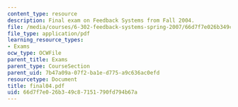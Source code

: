 ```yaml
---
content_type: resource
description: Final exam on Feedback Systems from Fall 2004.
file: /media/courses/6-302-feedback-systems-spring-2007/66d7f7e026b349c87151790fd794b67a_final04.pdf
file_type: application/pdf
learning_resource_types:
- Exams
ocw_type: OCWFile
parent_title: Exams
parent_type: CourseSection
parent_uid: 7b47a09a-07f2-ba1e-d775-a9c636ac0efd
resourcetype: Document
title: final04.pdf
uid: 66d7f7e0-26b3-49c8-7151-790fd794b67a
---
```

